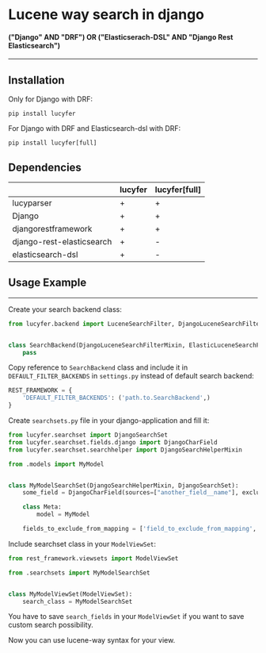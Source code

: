 # Lucene way search in django
#### ("Django" AND "DRF") OR ("Elasticserach-DSL" AND "Django Rest Elasticsearch")

_________________

## Installation

Only for Django with DRF:

```
pip install lucyfer
```

For Django with DRF and Elasticsearch-dsl with DRF:

```
pip install lucyfer[full]
```

## Dependencies

|                           | lucyfer | lucyfer[full] |
|---------------------------|---------|-------|
| lucyparser                | +       | +     |
| Django                    | +       | +     |
| djangorestframework       | +       | +     |
| django-rest-elasticsearch | +       | -     |
| elasticsearch-dsl         | +       | -     |


## Usage Example  
________________
Create your search backend class:

```python
from lucyfer.backend import LuceneSearchFilter, DjangoLuceneSearchFilterMixin, ElasticLuceneSearchFilterMixin


class SearchBackend(DjangoLuceneSearchFilterMixin, ElasticLuceneSearchFilterMixin, LuceneSearchFilter):
    pass
``` 

Copy reference to `SearchBackend` class and include it in `DEFAULT_FILTER_BACKENDS` in `settings.py` instead of default search backend:

```python
REST_FRAMEWORK = {
    'DEFAULT_FILTER_BACKENDS': ('path.to.SearchBackend',)
}
```

Create `searchsets.py` file in your django-application and fill it:
```python
from lucyfer.searchset import DjangoSearchSet
from lucyfer.searchset.fields.django import DjangoCharField
from lucyfer.searchset.searchhelper import DjangoSearchHelperMixin

from .models import MyModel


class MyModelSearchSet(DjangoSearchHelperMixin, DjangoSearchSet):
    some_field = DjangoCharField(sources=["another_field__name"], exclude_sources_from_mapping=True)

    class Meta:
        model = MyModel

    fields_to_exclude_from_mapping = ['field_to_exclude_from_mapping', ]

```

Include searchset class in your `ModelViewSet`:
```python
from rest_framework.viewsets import ModelViewSet

from .searchsets import MyModelSearchSet


class MyModelViewSet(ModelViewSet):
    search_class = MyModelSearchSet
```

You have to save `search_fields` in your `ModelViewSet` if you want to save custom search possibility.

Now you can use lucene-way syntax for your view.
